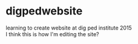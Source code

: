 # digpedwebsite
learning to create website at dig ped institute 2015 <br>
I think this is how I'm editing the site?
